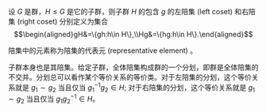 设 $G$ 是群，$H\leq G$ 是它的子群，则子群 $H$ 的包含 $g$ 的左陪集 (left coset) 和右陪集 (right coset) 分别定义为集合
$$\begin{aligned}gH&=\{gh:h\in H\},\\Hg&=\{hg:h\in H\}.\end{aligned}$$


陪集中的元素称为陪集的代表元 (representative element) 。

子群本身也是其陪集。给定子群，全体陪集构成群的一个分划，即群是全体陪集的不交并。分划总可以看作某个等价关系的等价类。对于左陪集的分划，这个等价关系就是 $g_1\sim g_2$ 当且仅当 $g_1^{-1}g_2\in H;$ 对于右陪集的分划，这个等价关系就是 $g_1\sim g_2$ 当且仅当 $g_1g_2^{-1}\in H$。

